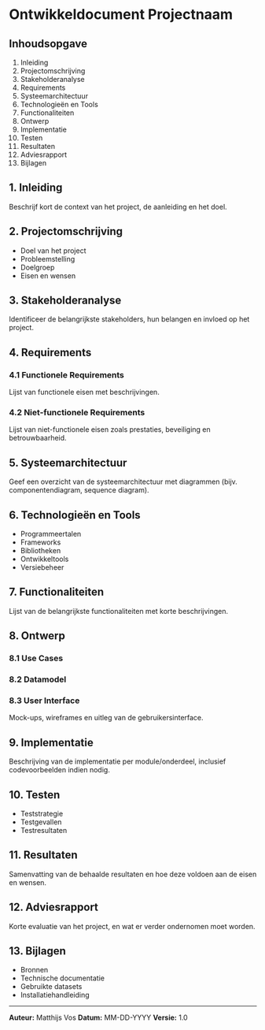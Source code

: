 # Ontwikkeldocument Projectnaam

## Inhoudsopgave
1. Inleiding
2. Projectomschrijving
3. Stakeholderanalyse
4. Requirements
5. Systeemarchitectuur
6. Technologieën en Tools
7. Functionaliteiten
8. Ontwerp
9. Implementatie
10. Testen
11. Resultaten
12. Adviesrapport
13. Bijlagen

## 1. Inleiding
Beschrijf kort de context van het project, de aanleiding en het doel.

## 2. Projectomschrijving
- Doel van het project
- Probleemstelling
- Doelgroep
- Eisen en wensen

## 3. Stakeholderanalyse
Identificeer de belangrijkste stakeholders, hun belangen en invloed op het project.

## 4. Requirements
### 4.1 Functionele Requirements
Lijst van functionele eisen met beschrijvingen.

### 4.2 Niet-functionele Requirements
Lijst van niet-functionele eisen zoals prestaties, beveiliging en betrouwbaarheid.

## 5. Systeemarchitectuur
Geef een overzicht van de systeemarchitectuur met diagrammen (bijv. componentendiagram, sequence diagram).

## 6. Technologieën en Tools
- Programmeertalen
- Frameworks
- Bibliotheken
- Ontwikkeltools
- Versiebeheer

## 7. Functionaliteiten
Lijst van de belangrijkste functionaliteiten met korte beschrijvingen.

## 8. Ontwerp
### 8.1 Use Cases
### 8.2 Datamodel
### 8.3 User Interface
Mock-ups, wireframes en uitleg van de gebruikersinterface.

## 9. Implementatie
Beschrijving van de implementatie per module/onderdeel, inclusief codevoorbeelden indien nodig.

## 10. Testen
- Teststrategie
- Testgevallen
- Testresultaten

## 11. Resultaten
Samenvatting van de behaalde resultaten en hoe deze voldoen aan de eisen en wensen.

## 12. Adviesrapport
Korte evaluatie van het project, en wat er verder ondernomen moet worden.

## 13. Bijlagen
- Bronnen
- Technische documentatie
- Gebruikte datasets
- Installatiehandleiding

---

**Auteur:** Matthijs Vos
**Datum:** MM-DD-YYYY
**Versie:** 1.0